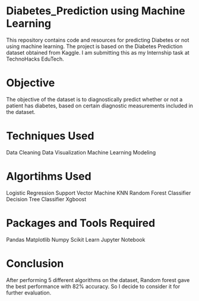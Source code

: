 # Diabetes_Prediction using Machine Learning
This repository contains code and resources for predicting Diabetes or not using machine learning. The project is based on the Diabetes Prediction dataset obtained from Kaggle. I am submitting this as my Internship task at TechnoHacks EduTech.
# Objective
The objective of the dataset is to diagnostically predict whether or not a patient has diabetes, based on certain diagnostic measurements included in the dataset.
# Techniques Used
Data Cleaning
Data Visualization
Machine Learning Modeling
# Algortihms Used
Logistic Regression
Support Vector Machine
KNN
Random Forest Classifier
Decision Tree Classifier
Xgboost
# Packages and Tools Required
Pandas 
Matplotlib
Numpy
Scikit Learn
Jupyter Notebook
# Conclusion
After performing 5 different algorithms on the dataset, Random forest gave the best performance with 82% accuracy. So I decide to consider it for further evaluation.

